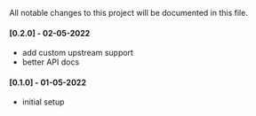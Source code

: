All notable changes to this project will be documented in this file.

#### [0.2.0] - 02-05-2022
- add custom upstream support
- better API docs


#### [0.1.0] - 01-05-2022
- initial setup
